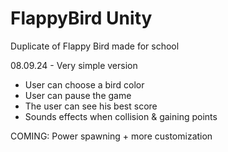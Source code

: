 # FlappyBird Unity
 Duplicate of Flappy Bird made for school

 08.09.24 - Very simple version
 - User can choose a bird color
 - User can pause the game
 - The user can see his best score
 - Sounds effects when collision & gaining points

COMING: Power spawning + more customization
